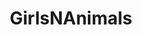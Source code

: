 ---
title: GirlsNAnimals
crosslinks:
- TaylorWhite
- BeautyQueens
- AdelaideKane
- PeopleFuckingDying
- AlexCurry
- PimpYourWifeForKarma
---